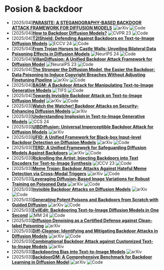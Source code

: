 # Posion & backdoor
- [2025/04]**[PARASITE: A STEGANOGRAPHY-BASED BACKDOOR ATTACK FRAMEWORK FOR DIFFUSION MODELS](https://arxiv.org/abs/2504.05815)** ![arXiv](https://img.shields.io/badge/arXiv-blue) ![Code](https://img.shields.io/badge/Code-violet)
- [2025/04]**[How to Backdoor Diffusion Models?](https://openaccess.thecvf.com/content/CVPR2023/html/Chou_How_to_Backdoor_Diffusion_Models_CVPR_2023_paper.html)** ![CVPR 23](https://img.shields.io/badge/CVPR%2023-blue) ![Code](https://img.shields.io/badge/Code-violet)
- [2025/04]**[T2IShield: Defending Against Backdoors on Text-to-Image Diffusion Models](https://link.springer.com/chapter/10.1007/978-3-031-73013-9_7)** ![ECCV 24](https://img.shields.io/badge/ECCV%2024-blue) ![Code](https://img.shields.io/badge/Code-violet)
- [2025/04]**[From Trojan Horses to Castle Walls: Unveiling Bilateral Data Poisoning Effects in Diffusion Models](https://proceedings.neurips.cc/paper_files/paper/2024/hash/95dcc1f6463491d37a8918c1d38380a7-Abstract-Conference.html)** ![NeurlPS 24](https://img.shields.io/badge/NeuraIPS%2024-blue) ![Code](https://img.shields.io/badge/Code-violet)
- [2025/04]**[VillanDiffusion: A Unified Backdoor Attack Framework for Diffusion Model](https://proceedings.neurips.cc/paper_files/paper/2023/hash/6b055b95d689b1f704d8f92191cdb788-Abstract-Conference.html)** ![NeuraIPS 23](https://img.shields.io/badge/NeuraIPS%2023-blue) ![Code](https://img.shields.io/badge/Code-violet)
- [2025/04]**[The Stronger the Diffusion Model, the Easier the Backdoor: Data Poisoning to Induce Copyright Breaches Without Adjusting Finetuning Pipeline](https://arxiv.org/abs/2401.04136)** ![arXiv](https://img.shields.io/badge/arXiv-blue) ![Code](https://img.shields.io/badge/Code-violet)
- [2025/04]**[BAGM: A Backdoor Attack for Manipulating Text-to-Image Generative Models](https://ieeexplore.ieee.org/abstract/document/10494544)** ![TIFS](https://img.shields.io/badge/TIFS-blue) ![Code](https://img.shields.io/badge/Code-violet)
- [2025/04]**[Towards Invisible Backdoor Attack on Text-to-Image Diffusion Model](https://arxiv.org/abs/2503.17724)** ![arXiv](https://img.shields.io/badge/arXiv-blue) ![Code](https://img.shields.io/badge/Code-violet)
- [2025/03]**[Watch the Watcher! Backdoor Attacks on Security-Enhancing Diffusion Models](https://arxiv.org/abs/2406.09669)** ![arXiv](https://img.shields.io/badge/arXiv-blue)
- [2025/03]**[Understanding Implosion in Text-to-Image Generative Models](https://dl.acm.org/doi/abs/10.1145/3658644.3690205)** ![CCS 24](https://img.shields.io/badge/CCS%2024-blue)
- [2025/03]**[UIBDiffusion: Universal Imperceptible Backdoor Attack for Diffusion Models](https://arxiv.org/abs/2412.11441)** ![arXiv](https://img.shields.io/badge/arXiv-blue)
- [2025/03]**[UFID: A Unified Framework for Black-box Input-level Backdoor Detection on Diffusion Models](https://arxiv.org/abs/2404.01101)** ![arXiv](https://img.shields.io/badge/arXiv-blue) ![Code](https://img.shields.io/badge/Code-violet)
- [2025/03]**[TERD: A Unified Framework for Safeguarding Diffusion Models Against Backdoors](https://arxiv.org/abs/2409.05294)** ![arXiv](https://img.shields.io/badge/arXiv-blue) ![Code](https://img.shields.io/badge/Code-violet)
- [2025/03]**[Rickrolling the Artist: Injecting Backdoors into Text Encoders for Text-to-Image Synthesis](https://openaccess.thecvf.com/content/ICCV2023/html/Struppek_Rickrolling_the_Artist_Injecting_Backdoors_into_Text_Encoders_for_Text-to-Image_ICCV_2023_paper.html)** ![ICCV 23](https://img.shields.io/badge/ICCV%2023-blue) ![Code](https://img.shields.io/badge/Code-violet)
- [2025/03]**[Meme Trojan: Backdoor Attacks Against Hateful Meme Detection via Cross-Modal Triggers](https://arxiv.org/abs/2412.15503)** ![arXiv](https://img.shields.io/badge/arXiv-blue) ![Code](https://img.shields.io/badge/Code-violet)
- [2025/03]**[Leveraging Diffusion-Based Image Variations for Robust Training on Poisoned Data](https://arxiv.org/abs/2310.06372)** ![arXiv](https://img.shields.io/badge/arXiv-blue) ![Code](https://img.shields.io/badge/Code-violet)
- [2025/03]**[Invisible Backdoor Attacks on Diffusion Models](https://arxiv.org/abs/2406.00816)** ![arXiv](https://img.shields.io/badge/arXiv-blue) ![Code](https://img.shields.io/badge/Code-violet)
- [2025/03]**[Generating Potent Poisons and Backdoors from Scratch with Guided Diffusion](https://arxiv.org/abs/2403.16365)** ![arXiv](https://img.shields.io/badge/arXiv-blue) ![Code](https://img.shields.io/badge/Code-violet)
- [2025/03]**[EvilEdit: Backdooring Text-to-Image Diffusion Models in One Second](https://dl.acm.org/doi/abs/10.1145/3664647.3680689)** ![MM 24](https://img.shields.io/badge/MM%2024-blue) ![Code](https://img.shields.io/badge/Code-violet)
- [2025/03]**[Diffusion Denoising as a Certified Defense against Clean-label Poisoning](https://arxiv.org/abs/2403.11981)** ![arXiv](https://img.shields.io/badge/arXiv-blue)
- [2025/03]**[Diff-Cleanse: Identifying and Mitigating Backdoor Attacks in Diffusion Models](https://arxiv.org/abs/2407.21316)** ![arXiv](https://img.shields.io/badge/arXiv-blue) ![Code](https://img.shields.io/badge/Code-violet)
- [2025/03]**[Combinational Backdoor Attack against Customized Text-to-Image Models](https://arxiv.org/abs/2411.12389)** ![arXiv](https://img.shields.io/badge/arXiv-blue)
- [2025/03]**[Backdooring Bias into Text-to-Image Models](https://arxiv.org/abs/2406.15213)** ![arXiv](https://img.shields.io/badge/arXiv-blue)
- [2025/03]**[BackdoorDM: A Comprehensive Benchmark for Backdoor Learning in Diffusion Model](https://github.com/linweiii/backdoordm)** ![arXiv](https://img.shields.io/badge/arXiv-blue) ![Code](https://img.shields.io/badge/Code-violet)

